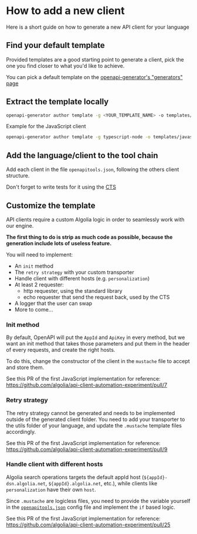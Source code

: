 # How to add a new client

Here is a short guide on how to generate a new API client for your language

## Find your default template

Provided templates are a good starting point to generate a client, pick the one you find closer to what you'd like to achieve.

You can pick a default template on the [openapi-generator's "generators" page](https://openapi-generator.tech/docs/generators)

## Extract the template locally

```bash
openapi-generator author template -g <YOUR_TEMPLATE_NAME> -o templates/<YOUR_API_CLIENT_NAME>
```

Example for the JavaScript client

```bash
openapi-generator author template -g typescript-node -o templates/javascript/
```

## Add the language/client to the tool chain

Add each client in the file `openapitools.json`, following the others client structure.

Don't forget to write tests for it using the [CTS](./CTS.md)

## Customize the template

API clients require a custom Algolia logic in order to seamlessly work with our engine.

**The first thing to do is strip as much code as possible, because the generation include lots of useless feature.**

You will need to implement:

- An `init` method
- The `retry strategy` with your custom transporter
- Handle client with different hosts (e.g. `personalization`)
- At least 2 requester:
  - http requester, using the standard library
  - echo requester that send the request back, used by the CTS
- A logger that the user can swap
- More to come...

### Init method

By default, OpenAPI will put the `AppId` and `ApiKey` in every method, but we want an init method that takes those parameters and put them in the header of every requests, and create the right hosts.

To do this, change the constructor of the client in the `mustache` file to accept and store them.

See this PR of the first JavaScript implementation for reference: https://github.com/algolia/api-client-automation-experiment/pull/7

### Retry strategy

The retry strategy cannot be generated and needs to be implemented outside of the generated client folder. You need to add your transporter to the utils folder of your language, and update the `.mustache` template files accordingly.

See this PR of the first JavaScript implementation for reference: https://github.com/algolia/api-client-automation-experiment/pull/9

### Handle client with different hosts

Algolia search operations targets the default appId host (`${appId}-dsn.algolia.net`, `${appId}.algolia.net`, etc.), while clients like `personalization` have their own `host`.

Since `.mustache` are logicless files, you need to provide the variable yourself in the [`openapitools.json`](../openapitools.json) config file and implement the `if` based logic.

See this PR of the first JavaScript implementation for reference: https://github.com/algolia/api-client-automation-experiment/pull/25
